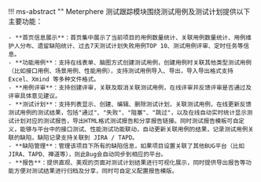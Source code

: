 !!! ms-abstract ""
    Meterphere 测试跟踪模块围绕测试用例及测试计划提供以下主要功能：<br>

    - **首页信息展示**：首页集中展示了当前项目的用例数量统计、关联用例数量统计、用例维护人分布、遗留缺陷统计、过去7天测试计划失败用例TOP 10、测试用例评审、定时任务等信息。
    - **功能用例**：支持在线表单、脑图方式创建测试用例，创建用例时关联其他类型测试用例（比如接口用例、场景用例、性能用例），支持测试用例导入、导出，导入导出格式支持 Excel、Xmind 等多种文件格式。
    - **用例评审**：支持创建评审，关联及取消关联测试用例，在线评审并反馈评审是否通过及评审具体意见建议。
    - **测试计划**：支持列表显示、创建、编辑、删除测试计划，关联测试用例，在线更新反馈测试用例的测试结果，包括"通过"、"失败"、"阻塞"、"跳过"，以及在线自动实时统计显示测试计划对应的测试报告，导出HTML格式测试报告和分享报告链接。同时测试报告模板可自定义，能够与平台中的接口测试、性能测试功能联动，自动更新关联用例的结果，记录测试用例关联的缺陷，缺陷记录支持关联到 JIRA / TAPD。
    - **缺陷管理**：管理该项目下所有的缺陷信息，如果项目设置关联了其他BUG平台（比如JIRA、TAPD、禅道等），则此Bug会自动同步到相应的平台。
    - **报告**：提供直观、美观的页面对测试计划结果进行可视化展示，同时提供导出报告等功能方便对测试结果进行归档及分享，同时可自定义配置报告模版。

